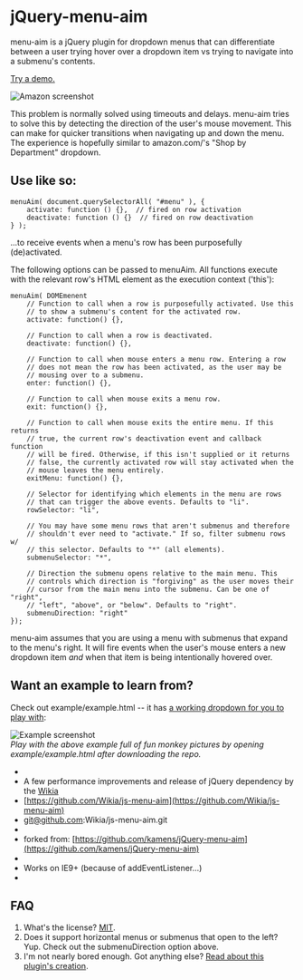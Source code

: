jQuery-menu-aim
===============

menu-aim is a jQuery plugin for dropdown menus that can differentiate
between a user trying hover over a dropdown item vs trying to navigate into
a submenu's contents.

[Try a demo.](https://rawgithub.com/Wikia/js-menu-aim/master/example/example.html)

![Amazon screenshot](https://rawgithub.com/Wikia/js-menu-aim/master/amazon.png)

This problem is normally solved using timeouts and delays. menu-aim tries to
solve this by detecting the direction of the user's mouse movement. This can
make for quicker transitions when navigating up and down the menu. The
experience is hopefully similar to amazon.com/'s "Shop by Department"
dropdown.

## Use like so:

    menuAim( document.querySelectorAll( "#menu" ), {
        activate: function () {},  // fired on row activation
        deactivate: function () {}  // fired on row deactivation
    } );

...to receive events when a menu's row has been purposefully (de)activated.

The following options can be passed to menuAim. All functions execute with
the relevant row's HTML element as the execution context ('this'):

    menuAim( DOMEmenent
        // Function to call when a row is purposefully activated. Use this
        // to show a submenu's content for the activated row.
        activate: function() {},

        // Function to call when a row is deactivated.
        deactivate: function() {},

        // Function to call when mouse enters a menu row. Entering a row
        // does not mean the row has been activated, as the user may be
        // mousing over to a submenu.
        enter: function() {},

        // Function to call when mouse exits a menu row.
        exit: function() {},

        // Function to call when mouse exits the entire menu. If this returns
        // true, the current row's deactivation event and callback function
        // will be fired. Otherwise, if this isn't supplied or it returns
        // false, the currently activated row will stay activated when the
        // mouse leaves the menu entirely.
        exitMenu: function() {},

        // Selector for identifying which elements in the menu are rows
        // that can trigger the above events. Defaults to "li".
        rowSelector: "li",

        // You may have some menu rows that aren't submenus and therefore
        // shouldn't ever need to "activate." If so, filter submenu rows w/
        // this selector. Defaults to "*" (all elements).
        submenuSelector: "*",

        // Direction the submenu opens relative to the main menu. This
        // controls which direction is "forgiving" as the user moves their
        // cursor from the main menu into the submenu. Can be one of "right",
        // "left", "above", or "below". Defaults to "right".
        submenuDirection: "right"
    });

menu-aim assumes that you are using a menu with submenus that expand
to the menu's right. It will fire events when the user's mouse enters a new
dropdown item *and* when that item is being intentionally hovered over.

## Want an example to learn from?

Check out example/example.html -- it has [a working dropdown for you to play with](https://rawgithub.com/Wikia/js-menu-aimmaster/example/example.html):

![Example screenshot](https://raw.github.com/kamens/jQuery-menu-aim/master/example.png)<br>
_Play with the above example full of fun monkey pictures by opening example/example.html after downloading the repo._

*
* A few performance improvements and release of jQuery dependency by the [Wikia](http://www.wikia.com)
* [https://github.com/Wikia/js-menu-aim](https://github.com/Wikia/js-menu-aim)
* git@github.com:Wikia/js-menu-aim.git
*
* forked from: [https://github.com/kamens/jQuery-menu-aim](https://github.com/kamens/jQuery-menu-aim)
*
* Works on IE9+ (because of addEventListener...)
*

## FAQ

1. What's the license? [MIT](http://en.wikipedia.org/wiki/MIT_License).
2. Does it support horizontal menus or submenus that open to the left? Yup. Check out the submenuDirection option above.
3. I'm not nearly bored enough. Got anything else? [Read about this plugin's creation](http://bjk5.com/post/44698559168/breaking-down-amazons-mega-dropdown).
